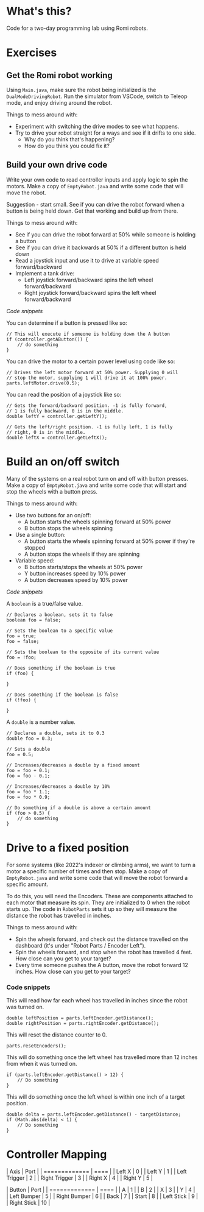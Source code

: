 # What's this?

Code for a two-day programming lab using Romi robots.

# Exercises

## Get the Romi robot working

Using `Main.java`, make sure the robot being initialized is the `DualModeDrivingRobot`.
Run the simulator from VSCode, switch to Teleop mode, and enjoy driving around the
robot. 

Things to mess around with:
* Experiment with switching the drive modes to see what happens.
* Try to drive your robot straight for a ways and see if it drifts to one side.
    - Why do you think that's happening? 
    - How do you think you could fix it?

## Build your own drive code

Write your own code to read controller inputs and apply logic to spin the
motors. Make a copy of `EmptyRobot.java` and write some code that will move
the robot.

Suggestion - start small. See if you can drive the robot forward
when a button is being held down. Get that working and build up from there.

Things to mess around with:
* See if you can drive the robot forward at 50% while someone is holding a button
* See if you can drive it backwards at 50% if a different button is held down
* Read a joystick input and use it to drive at variable speed forward/backward
* Implement a tank drive:
    - Left joystick forward/backward spins the left wheel forward/backward
    - Right joystick forward/backward spins the left wheel forward/backward

*Code snippets*

You can determine if a button is pressed like so:

    // This will execute if someone is holding down the A button
    if (controller.getAButton()) {
        // do something
    }

You can drive the motor to a certain power level using code like so:

    // Drives the left motor forward at 50% power. Supplying 0 will
    // stop the motor, supplying 1 will drive it at 100% power.
    parts.leftMotor.drive(0.5);

You can read the position of a joystick like so:

    // Gets the forward/backward position. -1 is fully forward, 
    // 1 is fully backward, 0 is in the middle.
    double leftY = controller.getLeftY();

    // Gets the left/right position. -1 is fully left, 1 is fully
    // right, 0 is in the middle.
    double leftX = controller.getLeftX();

# Build an on/off switch

Many of the systems on a real robot turn on and off with button presses.
Make a copy of `EmptyRobot.java` and write some code that will start and
stop the wheels with a button press.

Things to mess around with:
* Use two buttons for an on/off:
    - A button starts the wheels spinning forward at 50% power
    - B button stops the wheels spinning
* Use a single button:
    - A button starts the wheels spinning forward at 50% power if they're stopped
    - A button stops the wheels if they are spinning
* Variable speed:
    - B button starts/stops the wheels at 50% power
    - Y button increases speed by 10% power
    - A button decreases speed by 10% power

*Code snippets*

A `boolean` is a true/false value.

    // Declares a boolean, sets it to false
    boolean foo = false;

    // Sets the boolean to a specific value
    foo = true;
    foo = false;

    // Sets the boolean to the opposite of its current value
    foo = !foo;

    // Does something if the boolean is true
    if (foo) {

    }

    // Does something if the boolean is false
    if (!foo) {

    }

A `double` is a number value.

    // Declares a double, sets it to 0.3
    double foo = 0.3;

    // Sets a double
    foo = 0.5;

    // Increases/decreases a double by a fixed amount
    foo = foo + 0.1;
    foo = foo - 0.1;

    // Increases/decreases a double by 10%
    foo = foo * 1.1;
    foo = foo * 0.9;

    // Do something if a double is above a certain amount
    if (foo > 0.5) {
        // do something
    }

# Drive to a fixed position

For some systems (like 2022's indexer or climbing arms), we want to turn a motor a
specific number of times and then stop. Make a copy of `EmptyRobot.java` and write
some code that will move the robot forward a specific amount.

To do this, you will need the Encoders. These are components attached to each motor
that measure its spin. They are initialized to 0 when the robot starts up. The
code in `RobotParts` sets it up so they will measure the distance the robot has
travelled in inches.

Things to mess around with:
* Spin the wheels forward, and check out the distance travelled on the dashboard
(it's under "Robot Parts / Encoder Left").
* Spin the wheels forward, and stop when the robot has travelled 4 feet. How close
can you get to your target?
* Every time someone pushes the A button, move the robot forward 12 inches. How close
can you get to your target?

### Code snippets

This will read how far each wheel has travelled in inches since the robot was
turned on.

    double leftPosition = parts.leftEncoder.getDistance();
    double rightPosition = parts.rightEncoder.getDistance();

This will reset the distance counter to 0.

    parts.resetEncoders();

This will do something once the left wheel has travelled more than 12 inches from when
it was turned on.

    if (parts.leftEncoder.getDistance() > 12) {
        // Do something
    }

This will do something once the left wheel is within one inch of a target position.

    double delta = parts.leftEncoder.getDistance() - targetDistance;
    if (Math.abs(delta) < 1) {
        // Do something
    }

# Controller Mapping

| Axis          | Port |
| ============= | ==== |
| Left X        |    0 |
| Left Y        |    1 |
| Left Trigger  |    2 |
| Right Trigger |    3 |
| Right X       |    4 |
| Right Y       |    5 |

| Button        | Port |
| ============= | ==== |
| A             |    1 |
| B             |    2 |
| X             |    3 |
| Y             |    4 |
| Left Bumper   |    5 |
| Right Bumper  |    6 |
| Back          |    7 |
| Start         |    8 |
| Left Stick    |    9 |
| Right Stick   |   10 |
